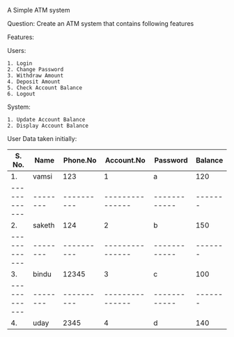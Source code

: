 A Simple ATM system

Question: Create an ATM system that contains following features

Features:

Users:

    1. Login
    2. Change Password
    3. Withdraw Amount
    4. Deposit Amount
    5. Check Account Balance
    6. Logout

System:

    1. Update Account Balance
    2. Display Account Balance


User Data taken initially:


|S. No.      |Name    |Phone.No  |Account.No     |Password    |Balance|
|------------|--------|----------|---------------|------------|-------|
|1.          |vamsi   |123       |1              |a           |120    |
|------------|--------|----------|---------------|------------|-------|
|2.          |saketh  |124       |2              |b           |150    |
|------------|--------|----------|---------------|------------|-------|
|3.          |bindu   |12345     |3              |c           |100    |
|------------|--------|----------|---------------|------------|-------|
|4.          |uday    |2345      |4              |d           |140    |
